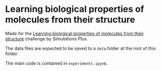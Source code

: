 #  Learning biological properties of molecules from their structure

Made for the [Learning biological properties of molecules from their structure](https://challengedata.ens.fr/participants/challenges/62/) challenge by *Simulations Plus*.

The data files are expected to be saved to a `data` folder at the root of this folder. 

The main code is contained in `experiments.ipynb`.
